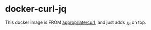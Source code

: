 # docker-curl-jq

This docker image is FROM [appropriate/curl][curl], and just adds
[`jq`][jq] on top.

[curl]: https://hub.docker.com/r/appropriate/curl/
[jq]: https://stedolan.github.io/jq/

